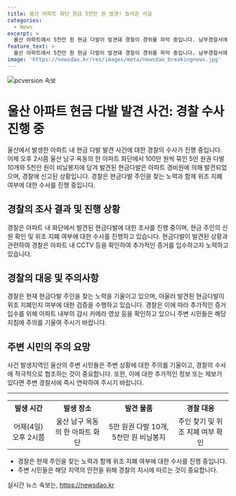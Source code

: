 ```yaml
---
title: 울산 아파트 화단 현금 5천만 원 발견! 놀라운 사실
categories:
  - News
excerpt: >
  울산 아파트에서 5천만 원 현금 다발이 발견돼 경찰이 경위를 파악 중입니다. 남부경찰서에 따르면, 아파트 화단에서 100만 원씩 묶인 5만 원권 다발 10개와 5천만 원이 비닐봉지에 담겨 발견됐다고 전했습니다. 경비원의 발견으로 경찰에 보고된 이 현금다발은 주인을 찾는 수사 중이며, 위조지폐 여부도 조사 중이라고 합니다. (요약문)
feature_text: >
  울산 아파트에서 5천만 원 현금 다발이 발견돼 경찰이 경위를 파악 중입니다. 남부경찰서에 따르면, 아파트 화단에서 100만 원씩 묶인 5만 원권 다발 10개와 5천만 원이 비닐봉지에 담겨 발견됐다고 전했습니다. 경비원의 발견으로 경찰에 보고된 이 현금다발은 주인을 찾는 수사 중이며, 위조지폐 여부도 조사 중이라고 합니다. (요약문)
image: 'https://newsdao.kr/res/images/meta/newsdao_breakingnews.jpg'
---
```


<p><img src="https://newsdao.kr/res/images/meta/newsdao_breakingnews.jpg" alt="pcversion 속보" /></p>

<h1>울산 아파트 현금 다발 발견 사건: 경찰 수사 진행 중</h1>

<p data-ke-size="size16">울산에서 발생한 아파트 내 현금 다발 발견 사건에 대한 경찰의 수사가 진행 중입니다. 어제 오후 2시쯤 울산 남구 옥동의 한 아파트 화단에서 100만 원씩 묶인 5만 원권 다발 10개와 5천만 원이 비닐봉지에 담겨 발견된 현금다발은 아파트 경비원에 의해 발견되었으며, 경찰에 신고된 상황입니다. 경찰은 현금다발 주인을 찾는 노력과 함께 위조 지폐 여부에 대한 수사를 진행 중입니다.</p>

<h2 data-ke-size="size26">경찰의 조사 결과 및 진행 상황</h2>

<p data-ke-size="size16">경찰은 아파트 내 화단에서 발견된 현금다발에 대한 조사를 진행 중이며, 현금 주인의 신원 확인 및 위조 지폐 여부에 대한 수사를 진행하고 있습니다. 현금다발이 발견된 상황과 관련하여 경찰은 아파트 내 CCTV 등을 확인하여 추가적인 증거를 입수하고자 노력하고 있습니다.</p>

<h2 data-ke-size="size26">경찰의 대응 및 주의사항</h2>

<p data-ke-size="size16">경찰은 현재 현금다발 주인을 찾는 노력을 기울이고 있으며, 아울러 발견된 현금다발이 위조 지폐인지 여부에 대한 검증을 수행하고 있습니다. 경찰은 이에 따라 추가적인 증거 입수를 위해 아파트 내부의 감시 카메라 영상 등을 확인하고 있으니 주변 시민들은 해당 지침에 주의를 기울여 주시기 바랍니다.</p>

<h2 data-ke-size="size26">주변 시민의 주의 요망</h2>

<p data-ke-size="size16">사건 발생지역인 울산의 주변 시민들은 주변 상황에 대한 주의를 기울이고, 경찰의 수사에 적극적으로 협조하는 것이 중요합니다. 또한, 이에 대한 추가적인 정보 또는 제보가 있다면 주변 경찰서에 즉시 연락하여 주시기 바랍니다.</p>

<hr>

<table>
  <tr>
    <th>발생 시간</th>
    <th>발생 장소</th>
    <th>발견 물품</th>
    <th>경찰 대응</th>
  </tr>
  <tr>
    <td style="text-align: center;">어제(4일) 오후 2시쯤</td>
    <td style="text-align: center;">울산 남구 옥동의 한 아파트 화단</td>
    <td style="text-align: center;">5만 원권 다발 10개, 5천만 원 비닐봉지</td>
    <td style="text-align: center;">주인 찾기 및 위조 지폐 여부 확인</td>
  </tr>
</table>

<ul>
  <li>경찰은 현재 주인을 찾는 노력과 함께 위조 지폐 여부에 대한 수사를 진행 중입니다.</li>
  <li>주변 시민들은 해당 지역의 안전을 위해 경찰의 지시에 따르는 것이 중요합니다.</li>
</ul>
실시간 뉴스 속보는, <a href="https://newsdao.kr" rel="dofollow">https://newsdao.kr</a>


